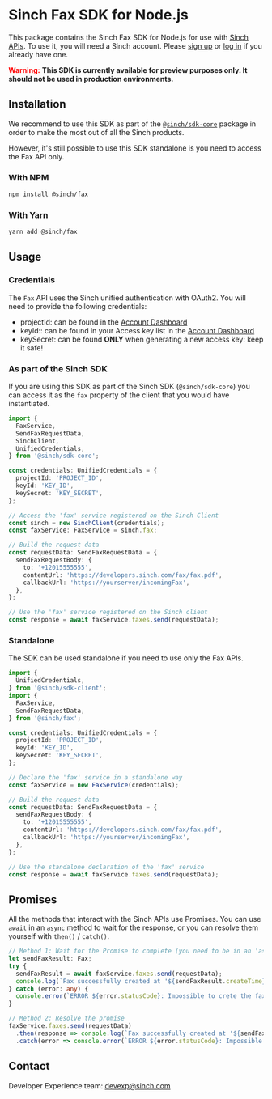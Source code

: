 # Sinch Fax SDK for Node.js

This package contains the Sinch Fax SDK for Node.js for use with [Sinch APIs](https://developers.sinch.com/). To use it, you will need a Sinch account. Please [sign up](https://dashboard.sinch.com/signup) or [log in](https://dashboard.sinch.com/login) if you already have one.

<span style="color:red; font-weight:bold">Warning:</span>
**This SDK is currently available for preview purposes only. It should not be used in production environments.**

## Installation

We recommend to use this SDK as part of the [`@sinch/sdk-core`](../../packages/sdk-core) package in order to make the most out of all the Sinch products.

However, it's still possible to use this SDK standalone is you need to access the Fax API only.

### With NPM

```bash
npm install @sinch/fax
```

### With Yarn

```bash
yarn add @sinch/fax
```

## Usage

### Credentials

The `Fax` API uses the Sinch unified authentication with OAuth2. You will need to provide the following credentials:
 - projectId: can be found in the [Account Dashboard](https://dashboard.sinch.com/settings/access-keys)
 - keyId:: can be found in your Access key list in the [Account Dashboard](https://dashboard.sinch.com/settings/access-keys)
 - keySecret: can be found **ONLY** when generating a new access key: keep it safe!

### As part of the Sinch SDK

If you are using this SDK as part of the Sinch SDK (`@sinch/sdk-core`) you can access it as the `fax` property of the client that you would have instantiated.

```typescript
import {
  FaxService,
  SendFaxRequestData,
  SinchClient,
  UnifiedCredentials,
} from '@sinch/sdk-core';

const credentials: UnifiedCredentials = {
  projectId: 'PROJECT_ID',
  keyId: 'KEY_ID',
  keySecret: 'KEY_SECRET',
};

// Access the 'fax' service registered on the Sinch Client
const sinch = new SinchClient(credentials);
const faxService: FaxService = sinch.fax;

// Build the request data
const requestData: SendFaxRequestData = {
  sendFaxRequestBody: {
    to: '+12015555555',
    contentUrl: 'https://developers.sinch.com/fax/fax.pdf',
    callbackUrl: 'https://yourserver/incomingFax',
  },
};

// Use the 'fax' service registered on the Sinch client
const response = await faxService.faxes.send(requestData);
```

### Standalone

The SDK can be used standalone if you need to use only the Fax APIs.

```typescript
import {
  UnifiedCredentials,
} from '@sinch/sdk-client';
import {
  FaxService,
  SendFaxRequestData,
} from '@sinch/fax';

const credentials: UnifiedCredentials = {
  projectId: 'PROJECT_ID',
  keyId: 'KEY_ID',
  keySecret: 'KEY_SECRET',
};

// Declare the 'fax' service in a standalone way
const faxService = new FaxService(credentials);

// Build the request data
const requestData: SendFaxRequestData = {
  sendFaxRequestBody: {
    to: '+12015555555',
    contentUrl: 'https://developers.sinch.com/fax/fax.pdf',
    callbackUrl: 'https://yourserver/incomingFax',
  },
};

// Use the standalone declaration of the 'fax' service
const response = await faxService.faxes.send(requestData);
```

## Promises

All the methods that interact with the Sinch APIs use Promises. You can use `await` in an `async` method to wait for the response, or you can resolve them yourself with `then()` / `catch()`.

```typescript
// Method 1: Wait for the Promise to complete (you need to be in an 'async' method)
let sendFaxResult: Fax;
try {
  sendFaxResult = await faxService.faxes.send(requestData);
  console.log(`Fax successfully created at '${sendFaxResult.createTime}'. Status = '${sendFaxResult.status}`);
} catch (error: any) {
  console.error(`ERROR ${error.statusCode}: Impossible to crete the fax sent to ${requestdata.to}.`);
}

// Method 2: Resolve the promise
faxService.faxes.send(requestData)
  .then(response => console.log(`Fax successfully created at '${sendFaxResult.createTime}'. Status = '${sendFaxResult.status}`))
  .catch(error => console.error(`ERROR ${error.statusCode}: Impossible to crete the fax sent to ${requestdata.to}.`));
```

## Contact
Developer Experience team: [devexp@sinch.com](mailto:devexp@sinch.com)

